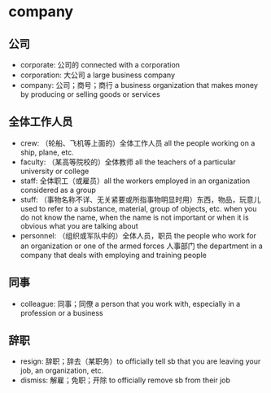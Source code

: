 # company

## 公司

- corporate: 公司的 connected with a corporation
- corporation: 大公司 a large business company
- company: 公司；商号；商行 a business organization that makes money by producing or selling goods or services

## 全体工作人员

- crew: （轮船、飞机等上面的）全体工作人员 all the people working on a ship, plane, etc.
- faculty: （某高等院校的）全体教师 all the teachers of a particular university or college
- staff: 全体职工（或雇员）all the workers employed in an organization considered as a group
- stuff: （事物名称不详、无关紧要或所指事物明显时用）东西，物品，玩意儿 used to refer to a substance, material, group of objects, etc. when you do not know the name, when the name is not important or when it is obvious what you are talking about
- personnel: （组织或军队中的）全体人员，职员 the people who work for an organization or one of the armed forces 人事部门 the department in a company that deals with employing and training people

## 同事

- colleague: 同事；同僚 a person that you work with, especially in a profession or a business

## 辞职

- resign: 辞职；辞去（某职务）to officially tell sb that you are leaving your job, an organization, etc.
- dismiss: 解雇；免职；开除 to officially remove sb from their job

